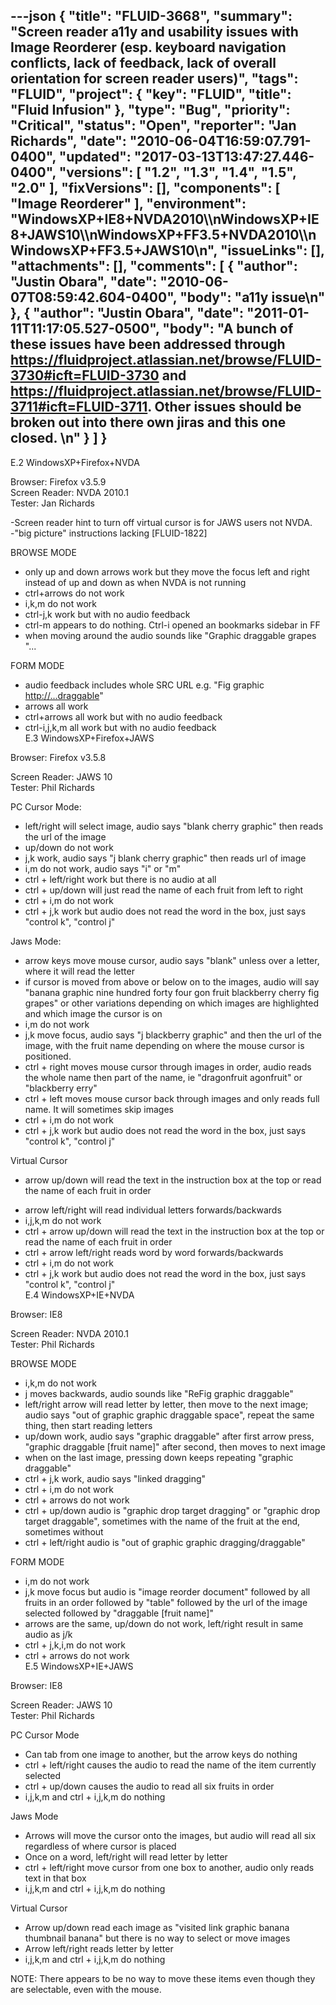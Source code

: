 ---json
{
  "title": "FLUID-3668",
  "summary": "Screen reader a11y and usability issues with Image Reorderer (esp. keyboard navigation conflicts, lack of feedback, lack of overall orientation for screen reader users)",
  "tags": "FLUID",
  "project": {
    "key": "FLUID",
    "title": "Fluid Infusion"
  },
  "type": "Bug",
  "priority": "Critical",
  "status": "Open",
  "reporter": "Jan Richards",
  "date": "2010-06-04T16:59:07.791-0400",
  "updated": "2017-03-13T13:47:27.446-0400",
  "versions": [
    "1.2",
    "1.3",
    "1.4",
    "1.5",
    "2.0"
  ],
  "fixVersions": [],
  "components": [
    "Image Reorderer"
  ],
  "environment": "WindowsXP+IE8+NVDA2010\\\nWindowsXP+IE8+JAWS10\\\nWindowsXP+FF3.5+NVDA2010\\\nWindowsXP+FF3.5+JAWS10\n",
  "issueLinks": [],
  "attachments": [],
  "comments": [
    {
      "author": "Justin Obara",
      "date": "2010-06-07T08:59:42.604-0400",
      "body": "a11y issue\n"
    },
    {
      "author": "Justin Obara",
      "date": "2011-01-11T11:17:05.527-0500",
      "body": "A bunch of these issues have been addressed through <https://fluidproject.atlassian.net/browse/FLUID-3730#icft=FLUID-3730> and <https://fluidproject.atlassian.net/browse/FLUID-3711#icft=FLUID-3711>. Other issues should be broken out into there own jiras and this one closed.&#x20;\n"
    }
  ]
}
---
E.2 WindowsXP+Firefox+NVDA

Browser: Firefox v3.5.9\
Screen Reader: NVDA 2010.1\
Tester: Jan Richards

-Screen reader hint to turn off virtual cursor is for JAWS users not NVDA.\
-"big picture" instructions lacking \[FLUID-1822]

BROWSE MODE

* only up and down arrows work but they move the focus left and right instead of up and down as when NVDA is not running
* ctrl+arrows do not work
* i,k,m do not work
* ctrl-j,k work but with no audio feedback
* ctrl-m appears to do nothing. Ctrl-i opened an bookmarks sidebar in FF
* when moving around the audio sounds like "Graphic draggable grapes "...

FORM MODE

* audio feedback includes whole SRC URL e.g. "Fig graphic [http://...draggable](http://...draggable/)"
* arrows all work
* ctrl+arrows all work but with no audio feedback
* ctrl-i,j,k,m all work but with no audio feedback\
  E.3 WindowsXP+Firefox+JAWS

Browser: Firefox v3.5.8

Screen Reader: JAWS 10\
Tester: Phil Richards

PC Cursor Mode:

* left/right will select image, audio says "blank cherry graphic" then reads the url of the image
* up/down do not work
* j,k work, audio says "j blank cherry graphic" then reads url of image
* i,m do not work, audio says "i" or "m"
* ctrl + left/right work but there is no audio at all
* ctrl + up/down will just read the name of each fruit from left to right
* ctrl + i,m do not work
* ctrl + j,k work but audio does not read the word in the box, just says "control k", "control j"

Jaws Mode:

* arrow keys move mouse cursor, audio says "blank" unless over a letter, where it will read the letter
* if cursor is moved from above or below on to the images, audio will say "banana graphic nine hundred forty four gon fruit blackberry cherry fig grapes" or other variations depending on which images are highlighted and which image the cursor is on
* i,m do not work
* j,k move focus, audio says "j blackberry graphic" and then the url of the image, with the fruit name depending on where the mouse cursor is positioned.&#x20;
* ctrl + right moves mouse cursor through images in order, audio reads the whole name then part of the name, ie "dragonfruit agonfruit" or "blackberry erry"
* ctrl + left moves mouse cursor back through images and only reads full name.  It will sometimes skip images
* ctrl + i,m do not work
* ctrl + j,k work but audio does not read the word in the box, just says "control k", "control j"

Virtual Cursor

* arrow up/down will read the text in the instruction box at the top or read the name of each fruit in order

- arrow left/right will read individual letters forwards/backwards
- i,j,k,m do not work
- ctrl + arrow up/down will read the text in the instruction box at the top or read the name of each fruit in order
- ctrl + arrow left/right reads word by word forwards/backwards
- ctrl + i,m do not work
- ctrl + j,k work but audio does not read the word in the box, just says "control k", "control j"\
  E.4 WindowsXP+IE+NVDA

Browser: IE8

Screen Reader: NVDA 2010.1\
Tester: Phil Richards

BROWSE MODE

* i,k,m do not work
* j moves backwards, audio sounds like "ReFig graphic draggable"
* left/right arrow will read letter by letter, then move to the next image; audio says "out of graphic graphic draggable space", repeat the same thing, then start reading letters
* up/down work, audio says "graphic draggable" after first arrow press, "graphic draggable \[fruit name]" after second, then moves to next image
* when on the last image, pressing down keeps repeating "graphic draggable"
* ctrl + j,k work, audio says "linked dragging"
* ctrl + i,m do not work
* ctrl + arrows do not work
* ctrl + up/down audio is "graphic drop target dragging" or "graphic drop target draggable", sometimes with the name of the fruit at the end, sometimes without
* ctrl + left/right audio is "out of graphic graphic dragging/draggable"

FORM MODE

* i,m do not work
* j,k move focus but audio is "image reorder document" followed by all fruits in an order followed by "table" followed by the url of the image selected followed by "draggable \[fruit name]"
* arrows are the same, up/down do not work, left/right result in same audio as j/k
* ctrl + j,k,i,m do not work
* ctrl + arrows do not work\
  E.5 WindowsXP+IE+JAWS

Browser: IE8

Screen Reader: JAWS 10\
Tester: Phil Richards

PC Cursor Mode

* Can tab from one image to another, but the arrow keys do nothing
* ctrl + left/right causes the audio to read the name of the item currently selected
* ctrl + up/down causes the audio to read all six fruits in order
* i,j,k,m and ctrl + i,j,k,m do nothing

Jaws Mode

* Arrows will move the cursor onto the images, but audio will read all six regardless of where cursor is placed
* Once on a word, left/right will read letter by letter
* ctrl + left/right move cursor from one box to another, audio only reads text in that box
* i,j,k,m and ctrl + i,j,k,m do nothing

Virtual Cursor

* Arrow up/down read each image as "visited link graphic banana thumbnail banana" but there is no way to select or move images
* Arrow left/right reads letter by letter
* i,j,k,m and ctrl + i,j,k,m do nothing

NOTE: There appears to be no way to move these items even though they are selectable, even with the mouse.&#x20;

        